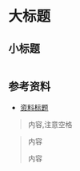 # 大标题

## 小标题

<img src="https://github.com/jeanboydev/Android-ReadTheFuckingSourceCode/blob/master/resources/images/xxx/xxx.png" alt=""/>

## 参考资料

- [资料标题](http://www.baidu.com)

> 内容,注意空格

>内容
>
>内容

[1]:https://github.com/http_version.jpg
